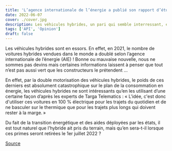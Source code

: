 ```yaml
---
title: 'L’agence internationale de l’énergie a publié son rapport d’étude sur les voiture hybrides'
date: 2022-06-07
cover: ./cover.jpg
description: Les véhicules hybrides, un pari qui semble interressant, et pourtant, de nombreux experts y voit des contraintes diverses...
tags: ['API', 'Opinion']
draft: false
---
```


Les véhicules hybrides sont en essors. En effet, en 2021, le nombre de voitures hybrides vendues dans le monde a doublé selon l’agence internationale de l’énergie (AIE) ! Bonne ou mauvaise nouvelle, nous ne sommes pas devins mais certaines informations laissent à penser que tout n’est pas aussi vert que les constructeurs le prétendent …

En effet, par la double motorisation des véhicules hybrides, le poids de ces derniers est absolument catastrophique sur le plan de la consommation en énergie, les véhicules hybrides ne sont intéressants qu’en les utilisant d’une certaine façon d’après les experts de Targa Telematics : « L'idée, c'est donc d'utiliser ces voitures en 100 % électrique pour les trajets du quotidien et de ne basculer sur le thermique que pour les trajets plus longs qui doivent rester à la marge. »

Du fait de la transition énergétique et des aides déployées par les états, il est tout naturel que l’hybride ait pris du terrain, mais qu’en sera-t-il lorsque ces primes seront retirées le 1er juillet 2022 ?

[Source](https://www.futura-sciences.com/tech/actualites/mobilite-douce-voitures-hybrides-rechargeables-pas-si-vertes-tout-question-usage-98834/)